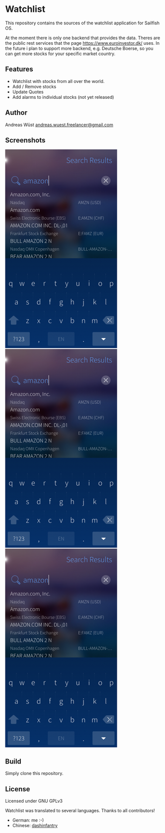 # Watchlist

This repository contains the sources of the watchlist application for Sailfish OS.

At the moment there is only one backend that provides the data. Theres are the public
rest services that the page https://www.euroinvestor.dk/ uses. In the future i plan
to support more backend, e.g. Deutsche Boerse, so you can get more stocks for your
specific market country.

## Features

- Watchlist with stocks from all over the world.
- Add / Remove stocks
- Update Quotes
- Add alarms to individual stocks (not yet released)


## Author
Andreas Wüst [andreas.wuest.freelancer@gmail.com](mailto:andreas.wuest.freelancer@gmail.com)


## Screenshots

![Stock overview](/screenshots/watchlist1.png?raw=true "Stock overview")
![Stock search](/screenshots/watchlist1.png?raw=true "Stock search")
![Alarm configuration](/screenshots/watchlist1.png?raw=true "Alarm configuration")


## Build
Simply clone this repository.

## License
Licensed under GNU GPLv3

Watchlist was translated to several languages. Thanks to all contributors!
- German: me :-)
- Chinese: [dashinfantry](https://github.com/dashinfantry)



